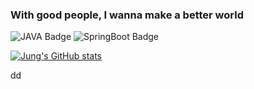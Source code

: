### With good people, I wanna make a better world

![JAVA Badge](https://img.shields.io/badge/JAVA-007396?style=flat-plastic&logo=java&logoColor=white)
![SpringBoot Badge](https://img.shields.io/badge/SpringBoot-6DB33F?style=flat-plastic&logo=java&logoColor=white)

[![Jung's GitHub stats](https://github-readme-stats.vercel.app/api?username=jki503&show_icons=true&theme=merko)](https://github.com/jki503/github-readme-stats)

dd

<!--
**jki503/jki503** is a ✨ _special_ ✨ repository because its `README.md` (this file) appears on your GitHub profile.

Here are some ideas to get you started:

- 🔭 I’m currently working on ...
- 🌱 I’m currently learning ...
- 👯 I’m looking to collaborate on ...
- 🤔 I’m looking for help with ...
- 💬 Ask me about ...
- 📫 How to reach me: ...
- 😄 Pronouns: ...
- ⚡ Fun fact: ...
-->
